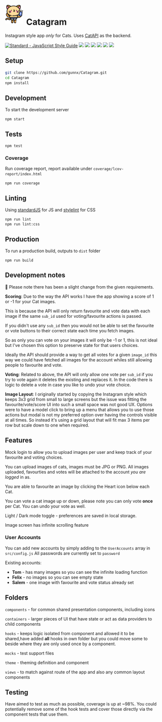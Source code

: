 <img align="left" width="60" height="60" style="margin-right:10px" src="https://raw.githubusercontent.com/gunnx/Catagram/main/src/assets/svg/logo.svg" alt="Catagram">

# Catagram

Instagram style app  _only_ for Cats. Uses [CatAPI](https://thecatapi.com) as the backend.

<a href="https://standardjs.com"><img src="https://img.shields.io/badge/code_style-standard-brightgreen.svg" alt="Standard - JavaScript Style Guide"></a>
<img src="https://img.shields.io/badge/npm-6.13.4-brightgreen">
<img src="https://img.shields.io/badge/react-v17-brightgreen">
<img src="https://img.shields.io/badge/webpack-v5-brightgreen">
<img src="https://img.shields.io/badge/babel-v7-brightgreen">
<img src="https://img.shields.io/badge/coverage-98%25-brightgreen">
<img src="https://img.shields.io/badge/node-v12.4.1-brightgreen">
## Setup
```bash
git clone https://github.com/gunnx/Catagram.git
cd Catagram
npm install
```

## Development
To start the development server
```
npm start
```

## Tests
```
npm test
```

### Coverage
Run coverage report, report available under `coverage/lcov-report/index.html`
```
npm run coverage
```

## Linting
Using [standardJS](https://standardjs.com) for JS and [stylelint](https://stylelint.io) for CSS
```
npm run lint
npm run lint:css
```

## Production
To run a production build, outputs to `dist` folder
```
npm run build
```

## Development notes
:rotating_light: Please note there has been a slight change from the given requirements.

__Scoring__: Due to the way the API works I have the app showing a score of 1 or -1 for your Cat images.

This is because the API will only return favourite and vote data with each image if the same `sub_id` used for voting/favourite actions is passed.

If you didn't use any `sub_id` then you would not be able to set the favourite or vote buttons to their correct state each time you fetch images.

So as only you can vote on your images it will only be -1 or 1, this is not ideal but I've chosen this option to preserve state for that users choices.

Ideally the API should provide a way to get all votes for a given `image_id` this way we could have fetched all images for the account whiles
still allowing people to favourite and vote.

__Voting__: Related to above, the API will only allow one vote per `sub_id` if you try to vote again it deletes the existing and replaces it.
In the code there is logic to delete a vote in case you like to undo your vote choice.

__Image Layout__: I originally started by copying the Instagram style which keeps 3x3 grid from small to large screens but
the issue was fitting the favourite/vote/score UI into such a small space was not good UX. Options were to have a model click
to bring up a menu that allows you to use those actions but modal is not my preferred option over having the controls visible at
all times.  So instead it's using a grid layout that will fit max 3 items per row but scale down to one when required.

## Features
Mock login to allow you to upload images per user and keep track of your favourite and voting choices.

You can upload images of cats, images must be JPG or PNG. All images uploaded, favourties and votes will be
attached to the account _you are logged_ in as.

You are able to favourite an image by clicking the Heart icon below each Cat.

You can vote a cat image up or down, please note you can only vote __once__ per Cat.
You can undo your vote as well.

Light / Dark mode toggle - preferences are saved in local storage.

Image screen has infinite scrolling feature

### User Accounts
You can add new accounts by simply adding to the `UserAccounts` array in `src/config.js`
All passwords are currently set to `password`

Existing accounts:
* __Tom__ - has many images so you can see the infinite loading function
* __Felix__ - no images so you can see empty state
* __Salem__ - one image with favourite and vote status already set


## Folders
`components` - for common shared presentation components, including icons

`containers` - larger pieces of UI that have state or act as data providers to child components

`hooks` - keeps logic isolated from component and allowed it to be shared,have added __all__ hooks in own folder but you could move some to beside where they are only used once by a component.

`mocks` - test support files

`theme` - theming definition and component

`views` - to match against route of the app and also any common layout components

## Testing
Have aimed to test as much as possible, coverage is up at ~98%. You could potentially remove some of the hook tests and cover those directly 
via the component tests that use them.
